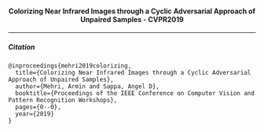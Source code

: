 #### <p align= 'center'> Colorizing Near Infrared Images through a Cyclic Adversarial Approach of Unpaired Samples - CVPR2019 </p>
-------------------------------------------

##### Citation
```
@inproceedings{mehri2019colorizing,
  title={Colorizing Near Infrared Images through a Cyclic Adversarial Approach of Unpaired Samples},
  author={Mehri, Armin and Sappa, Angel D},
  booktitle={Proceedings of the IEEE Conference on Computer Vision and Pattern Recognition Workshops},
  pages={0--0},
  year={2019}
}
```
